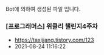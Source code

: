 Bot에 의하여 생성된 파일 입니다. 
### [프로그래머스] 위클리 챌린지4주차 
- https://taxijjang.tistory.com/123 
- 2021-08-24 11:16:22 
